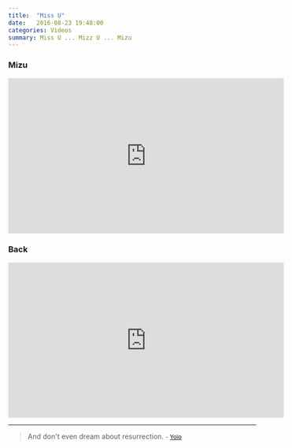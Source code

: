```yaml
---
title:  "Miss U"
date:   2016-08-23 19:48:00
categories: Videos
summary: Miss U ... Mizz U ... Mizu
---
```


### Mizu

<iframe width="560" height="315" src="https://www.youtube.com/embed/X4rTkaNBXPo" frameborder="0" allowfullscreen></iframe>

### Back

<iframe width="560" height="315" src="https://www.youtube.com/embed/Qu3RXop2mlU" frameborder="0" allowfullscreen></iframe>


---
> And don't even dream about resurrection.
> <small>- [Yolo](http://lmgtfy.com/?q=YOLO)</small>